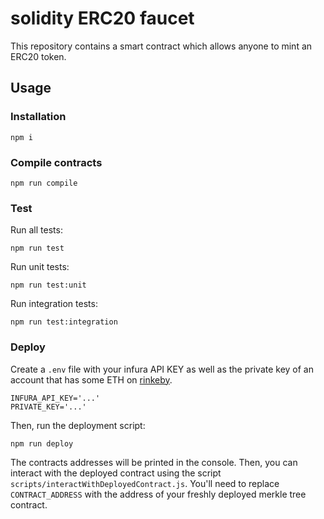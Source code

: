 # solidity ERC20 faucet

This repository contains a smart contract which allows anyone to mint an ERC20 token.

## Usage

### Installation

```shell
npm i
```

### Compile contracts

```shell
npm run compile
```

### Test

Run all tests:

```shell
npm run test
```

Run unit tests:

```shell
npm run test:unit
```

Run integration tests:

```shell
npm run test:integration
```

### Deploy

Create a `.env` file with your infura API KEY as well as the private key of an account that has some ETH on
[rinkeby](https://rinkeby.etherscan.io/).

```shell
INFURA_API_KEY='...'
PRIVATE_KEY='...'
```

Then, run the deployment script:

```shell
npm run deploy
```

The contracts addresses will be printed in the console. Then, you can interact with the deployed contract using the script
`scripts/interactWithDeployedContract.js`. You'll need to replace `CONTRACT_ADDRESS` with the address of your freshly
deployed merkle tree contract.
